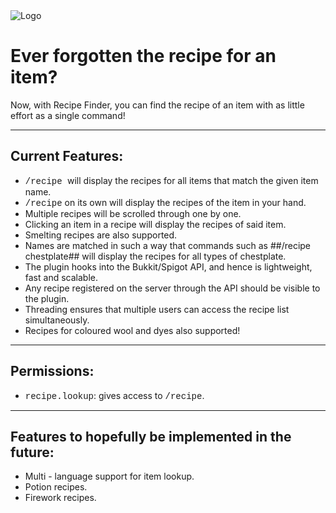 <html>

<img src="http://s2.postimg.org/dwsg6z5ih/recipefinderlogo.png" alt="Logo" align="middle">

<h1>Ever forgotten the recipe for an item?</h1>

Now, with Recipe Finder, you can find the recipe of an item with as little effort as a single command!

<hr>

<h2>Current Features:</h2>

<ul>
<li><font face="Courier New">/recipe <item name></font> will display the recipes for all items that match the given item name.</li>
<li><font face="Courier New">/recipe</font> on its own will display the recipes of the item in your hand.</li>
<li>Multiple recipes will be scrolled through one by one.</li>
<li>Clicking an item in a recipe will display the recipes of said item.</li>
<li>Smelting recipes are also supported.</li>
<li>Names are matched in such a way that commands such as ##/recipe chestplate## will display the recipes for all types of chestplate.</li>
<li>The plugin hooks into the Bukkit/Spigot API, and hence is lightweight, fast and scalable.</li>
<li>Any recipe registered on the server through the API should be visible to the plugin.</li>
<li>Threading ensures that multiple users can access the recipe list simultaneously.</li>
<li>Recipes for coloured wool and dyes also supported!</li>
</ul>

<hr>

<h2>Permissions:</h2>

<ul>
<li><font face="Courier New">recipe.lookup</font>: gives access to <font face="Courier New">/recipe</font>.</li>
</ul>

<hr>

<h2>Features to hopefully be implemented in the future:</h2>

<ul>
<li>Multi - language support for item lookup.</li>
<li>Potion recipes.</li>
<li>Firework recipes.</li>
</ul>

</html>
